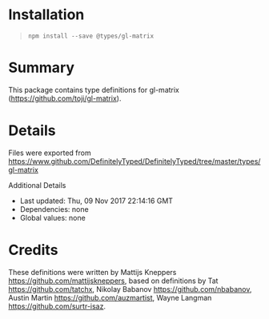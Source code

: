 # Installation
> `npm install --save @types/gl-matrix`

# Summary
This package contains type definitions for gl-matrix (https://github.com/toji/gl-matrix).

# Details
Files were exported from https://www.github.com/DefinitelyTyped/DefinitelyTyped/tree/master/types/gl-matrix

Additional Details
 * Last updated: Thu, 09 Nov 2017 22:14:16 GMT
 * Dependencies: none
 * Global values: none

# Credits
These definitions were written by Mattijs Kneppers <https://github.com/mattijskneppers>, based on definitions by Tat <https://github.com/tatchx>, Nikolay Babanov <https://github.com/nbabanov>, Austin Martin <https://github.com/auzmartist>, Wayne Langman <https://github.com/surtr-isaz>.
